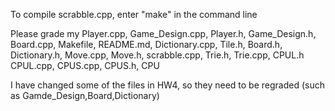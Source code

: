 To compile scrabble.cpp, enter "make" in the command line

Please grade my Player.cpp, Game_Design.cpp, Player.h, Game_Design.h, 
Board.cpp, Makefile, README.md, Dictionary.cpp, Tile.h, Board.h, Dictionary.h, Move.cpp, Move.h, scrabble.cpp,
Trie.h, Trie.cpp, CPUL.h CPUL.cpp, CPUS.cpp, CPUS.h, CPU

I have changed some of the files in HW4, so they need to be regraded (such as Gamde_Design,Board,Dictionary)